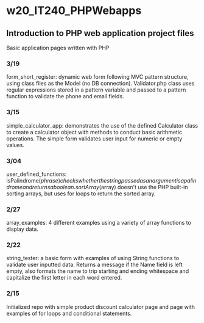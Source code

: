 # w20_IT240_PHPWebapps

## Introduction to PHP web application project files 
Basic application pages written with PHP

### 3/19 
form_short_register: dynamic web form following MVC pattern structure, using class files as the Model (no DB connection). Validator.php class uses regular expressions stored in a pattern variable and passed to a pattern function to validate the phone and email fields.

### 3/15 
simple_calculator_app: demonstrates the use of the defined Calculator class to create a calculator object with methods to conduct basic arithmetic operations. The simple form validates user input for numeric or empty values.

### 3/04
user_defined_functions: isPalindrome($phrase) checks whether the string passed as an argument is a palindrome and returns a boolean. sortArray($array) doesn't use the PHP built-in sorting arrays, but uses for loops to return the sorted array.

### 2/27 
array_examples: 4 different examples using a variety of array functions to display data. 

### 2/22
string_tester: a basic form with examples of using String functions to validate user inputted data. Returns a message if the Name field is left empty, also formats the name to trip starting and ending whitespace and capitalize the first letter in each word entered. 

### 2/15
Initialized repo with simple product discount calculator page and page with examples of for loops and conditional statements.
